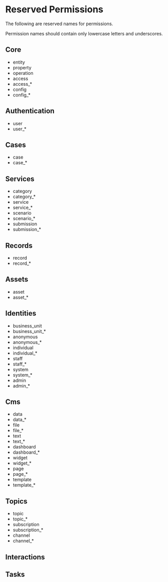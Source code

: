 # Reserved Permissions

The following are reserved names for permissions.

Permission names should contain only lowercase letters and underscores.

## Core

- entity
- property
- operation
- access
- access_*
- config
- config_*


## Authentication

- user
- user_*

## Cases

- case
- case_*

## Services

- category
- category_*
- service
- service_*
- scenario
- scenario_*
- submission
- submission_*

## Records

- record
- record_*

## Assets

- asset
- asset_*

## Identities

- business_unit
- business_unit_*
- anonymous
- anonymous_*
- individual
- individual_*
- staff
- staff_*
- system
- system_*
- admin
- admin_*

## Cms

- data
- data_*
- file
- file_*
- text
- text_*
- dashboard
- dashboard_*
- widget
- widget_*
- page
- page_*
- template
- template_*

## Topics

- topic
- topic_*
- subscription
- subscription_*
- channel
- channel_*

## Interactions

## Tasks

